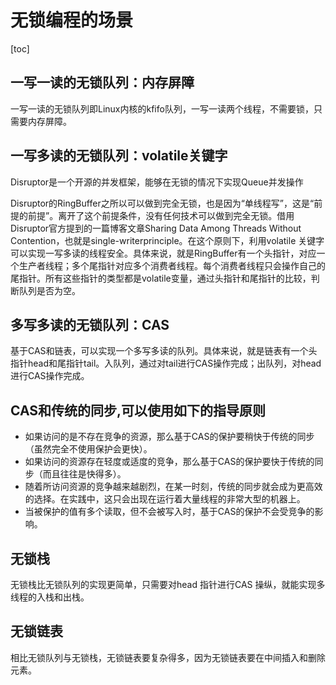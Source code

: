 # 无锁编程的场景

[toc]

## 一写一读的无锁队列：内存屏障
一写一读的无锁队列即Linux内核的kfifo队列，一写一读两个线程，不需要锁，只需要内存屏障。

## 一写多读的无锁队列：volatile关键字

Disruptor是一个开源的并发框架，能够在无锁的情况下实现Queue并发操作

Disruptor的RingBuffer之所以可以做到完全无锁，也是因为“单线程写”，这是“前提的前提”。离开了这个前提条件，没有任何技术可以做到完全无锁。借用Disruptor官方提到的一篇博客文章Sharing Data Among Threads Without Contention，也就是single-writerprinciple。在这个原则下，利用volatile 关键字可以实现一写多读的线程安全。具体来说，就是RingBuffer有一个头指针，对应一个生产者线程；多个尾指针对应多个消费者线程。每个消费者线程只会操作自己的尾指针。所有这些指针的类型都是volatile变量，通过头指针和尾指针的比较，判断队列是否为空。

## 多写多读的无锁队列：CAS

基于CAS和链表，可以实现一个多写多读的队列。具体来说，就是链表有一个头指针head和尾指针tail。入队列，通过对tail进行CAS操作完成；出队列，对head进行CAS操作完成。

## CAS和传统的同步,可以使用如下的指导原则

* 如果访问的是不存在竞争的资源，那么基于CAS的保护要稍快于传统的同步（虽然完全不使用保护会更快）。
* 如果访问的资源存在轻度或适度的竞争，那么基于CAS的保护要快于传统的同步（而且往往是快得多）。
* 随着所访问资源的竞争越来越剧烈，在某一时刻，传统的同步就会成为更高效的选择。在实践中，这只会出现在运行着大量线程的非常大型的机器上。
* 当被保护的值有多个读取，但不会被写入时，基于CAS的保护不会受竞争的影响。



## 无锁栈

无锁栈比无锁队列的实现更简单，只需要对head 指针进行CAS 操纵，就能实现多线程的入栈和出栈。

## 无锁链表

相比无锁队列与无锁栈，无锁链表要复杂得多，因为无锁链表要在中间插入和删除元素。